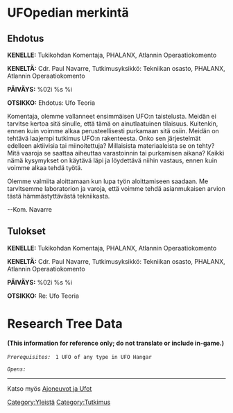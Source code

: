# UFOpedian merkintä

## Ehdotus

**KENELLE:** Tukikohdan Komentaja, PHALANX, Atlannin Operaatiokomento

**KENELTÄ:** Cdr. Paul Navarre, Tutkimusyksikkö: Tekniikan osasto,
PHALANX, Atlannin Operaatiokomento

**PÄIVÄYS:** %02i %s %i

**OTSIKKO:** Ehdotus: Ufo Teoria

Komentaja, olemme vallanneet ensimmäisen UFO:n taistelusta. Meidän ei
tarvitse kertoa sitä sinulle, että tämä on ainutlaatuinen tilaisuus.
Kuitenkin, ennen kuin voimme alkaa perusteellisesti purkamaan sitä
osiin. Meidän on tehtävä laajempi tutkimus UFO:n rakenteesta. Onko sen
järjestelmät edelleen aktiivisia tai miinoitettuja? Millaisista
materiaaleista se on tehty? Mitä vaaroja se saattaa aiheuttaa
varastoinnin tai purkamisen aikana? Kaikki nämä kysymykset on käytävä
läpi ja löydettävä niihin vastaus, ennen kuin voimme alkaa tehdä työtä.

Olemme valmiita aloittamaan kun lupa työn aloittamiseen saadaan. Me
tarvitsemme laboratorion ja varoja, että voimme tehdä asianmukaisen
arvion tästä hämmästyttävästä tekniikasta.

--Kom. Navarre

## Tulokset

**KENELLE:** Tukikohdan Komentaja, PHALANX, Atlannin Operaatiokomento

**KENELTÄ:** Cdr. Paul Navarre, Tutkimusyksikkö: Tekniikan osasto,
PHALANX, Atlannin Operaatiokomento

**PÄIVÄYS:** %02i %s %i

**OTSIKKO:** Re: Ufo Teoria

# Research Tree Data

**(This information for reference only; do not translate or include
in-game.)**

*`Prerequisites:`*
` 1 UFO of any type in UFO Hangar`

*`Opens:`*

------------------------------------------------------------------------

Katso myös [Ajoneuvot ja Ufot](Ajoneuvot/UFOt "wikilink")

[Category:Yleistä](Category:Yleistä "wikilink")
[Category:Tutkimus](Category:Tutkimus "wikilink")